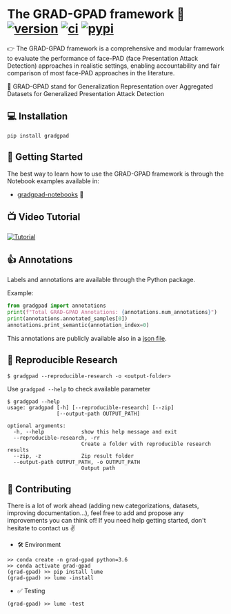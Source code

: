 # The GRAD-GPAD framework 🗿 [![version](https://img.shields.io/github/release/acostapazo/gradgpad/all.svg)](https://github.com/acostapazo/gradgpad/releases) [![ci](https://github.com/acostapazo/gradgpad/workflows/ci/badge.svg)](https://github.com/acostapazo/gradgpad/actions) [![pypi](https://img.shields.io/pypi/dm/gradgpad)](https://pypi.org/project/gradgpad/)


👉  The GRAD-GPAD framework is a comprehensive and modular framework to evaluate the performance of face-PAD (face Presentation Attack Detection) approaches in realistic settings, enabling accountability and fair comparison of most face-PAD approaches in the literature.

🙋  GRAD-GPAD stand for Generalization Representation over Aggregated Datasets for Generalized Presentation Attack Detection


## 💻 Installation

```console
pip install gradgpad
```

## 🚀 Getting Started

The best way to learn how to use the GRAD-GPAD framework is through the Notebook examples available in:

*  [gradgpad-notebooks](https://github.com/acostapazo/gradgpad-notebooks) 📔 

## 📺 Video Tutorial

[![Tutorial](https://img.youtube.com/vi/y5lQox0hmGU/0.jpg)](https://www.youtube.com/watch?v=y5lQox0hmGU)


## 👍 Annotations

Labels and annotations are available through the Python package. 

Example:

```python
from gradgpad import annotations
print(f"Total GRAD-GPAD Annotations: {annotations.num_annotations}")
print(annotations.annotated_samples[0])
annotations.print_semantic(annotation_index=0)
```

This annotations are publicly available also in a [json file](https://github.com/acostapazo/gradgpad/blob/master/gradgpad/data/gradgpad_annotations.json).

## 📰 Reproducible Research

```console
$ gradgpad --reproducible-research -o <output-folder> 
```

Use `gradgpad --help` to check available parameter

```
$ gradgpad --help                         
usage: gradgpad [-h] [--reproducible-research] [--zip]
                [--output-path OUTPUT_PATH]

optional arguments:
  -h, --help            show this help message and exit
  --reproducible-research, -rr
                        Create a folder with reproducible research results
  --zip, -z             Zip result folder
  --output-path OUTPUT_PATH, -o OUTPUT_PATH
                        Output path
```

## 🤔 Contributing

There is a lot of work ahead (adding new categorizations, datasets, improving documentation...), feel free to add and propose any improvements you can think of! If you need help getting started, don't hesitate to contact us :v:

* 🛠️ Environment

```console
>> conda create -n grad-gpad python=3.6
>> conda activate grad-gpad
(grad-gpad) >> pip install lume
(grad-gpad) >> lume -install
```

* ✅ Testing

```console
(grad-gpad) >> lume -test
```

